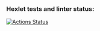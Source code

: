 ### Hexlet tests and linter status:
[![Actions Status](https://github.com/sp082d/frontend-project-lvl2/workflows/hexlet-check/badge.svg)](https://github.com/sp082d/frontend-project-lvl2/actions)